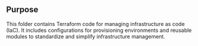 <!-- This folder holds Terraform code to manage infrastructure as code, including environments and reusable modules -->

## Purpose
This folder contains Terraform code for managing infrastructure as code (IaC). It includes configurations for provisioning environments and reusable modules to standardize and simplify infrastructure management.
